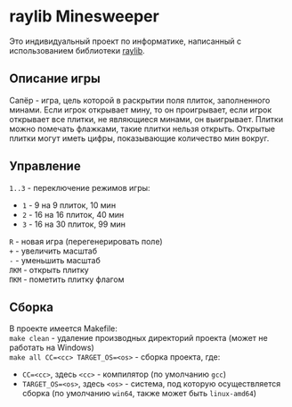 # raylib Minesweeper
Это индивидуальный проект по информатике, написанный с использованием библиотеки [raylib](https://github.com/raysan5/raylib).
## Описание игры
Сапёр - игра, цель которой в раскрытии поля плиток, заполненного минами. Если игрок открывает мину, то он проигрывает, если игрок открывает все плитки, не являющиеся минами, он выигрывает. Плитки можно помечать флажками, такие плитки нельзя открыть. Открытые плитки могут иметь цифры, показывающие количество мин вокруг.
## Управление
`1..3` - переключение режимов игры:
- `1` - 9 на 9 плиток, 10 мин
- `2` - 16 на 16 плиток, 40 мин
- `3` - 16 на 30 плиток, 99 мин

`R` - новая игра (перегенерировать поле) <br>
`+` - увеличить масштаб <br>
`-` - уменьшить масштаб <br>
`ЛКМ` - открыть плитку <br>
`ПКМ` - пометить плитку флагом <br>
## Сборка
В проекте имеется Makefile: <br>
`make clean` - удаление производных директорий проекта (может не работать на Windows) <br>
`make all CC=<cc> TARGET_OS=<os>` - сборка проекта, где: 
- `CC=<cc>`, здесь `<cc>` - компилятор (по умолчанию `gcc`)<br>
- `TARGET_OS=<os>`, здесь `<os>` - система, под которую осуществляется сборка (по умолчанию `win64`, также может быть `linux-amd64`) <br>
